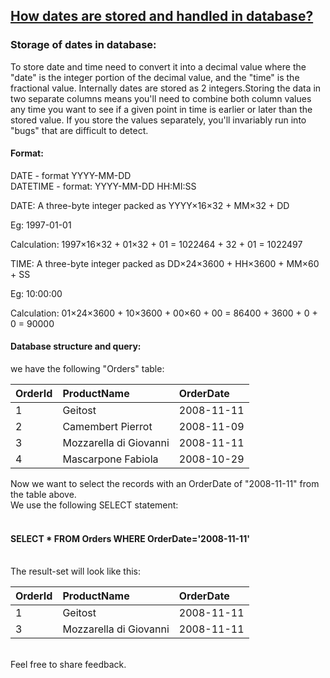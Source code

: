 ## [How dates are stored and handled in database?](https://prayuja-teli.github.io/Blog/Date)     


### Storage of dates in database:<br/>

To store date and time need to convert it into a decimal value where the "date" is the integer portion of the decimal value, and the "time" is the fractional value. Internally dates are stored as 2 integers.Storing the data in two separate columns means you'll need to combine both column values any time you want to see if a given point in time is earlier or later than the stored value. If you store the values separately, you'll invariably run into "bugs" that are difficult to detect.<br/>


#### Format:<br/>

DATE - format YYYY-MM-DD<br/>
DATETIME - format: YYYY-MM-DD HH:MI:SS<br/>



DATE: A three-byte integer packed as YYYY×16×32 + MM×32 + DD<br/>

Eg: 1997-01-01 <br/>

Calculation: 1997×16×32 + 01×32 + 01 = 1022464 + 32 + 01 = 1022497

TIME: A three-byte integer packed as DD×24×3600 + HH×3600 + MM×60 + SS<br/>

Eg: 10:00:00 <br/>

Calculation: 01×24×3600 + 10×3600 + 00×60 + 00 = 86400 + 3600 + 0 + 0 = 90000



#### Database structure and query:<br/>

we have the following "Orders" table:<br/>

|OrderId     |  ProductName  |  OrderDate    | 
| :------------- | :------------- | :------------- | 
| 1 |   Geitost   |    2008-11-11   |
| 2 |   Camembert Pierrot   | 2008-11-09      |
| 3 |   Mozzarella di Giovanni  |   2008-11-11    |
| 4 |   Mascarpone Fabiola | 2008-10-29 |


Now we want to select the records with an OrderDate of "2008-11-11" from the table above.<br/>
We use the following SELECT statement:<br/><br/>
#### SELECT * FROM Orders WHERE OrderDate='2008-11-11'<br/><br/>
The result-set will look like this:<br/>

|OrderId     |  ProductName  |  OrderDate    | 
| :------------- | :------------- | :------------- |
| 1 |   Geitost   |    2008-11-11   |
| 3 |   Mozzarella di Giovanni  |   2008-11-11    |

<br/>
Feel free to share feedback.
